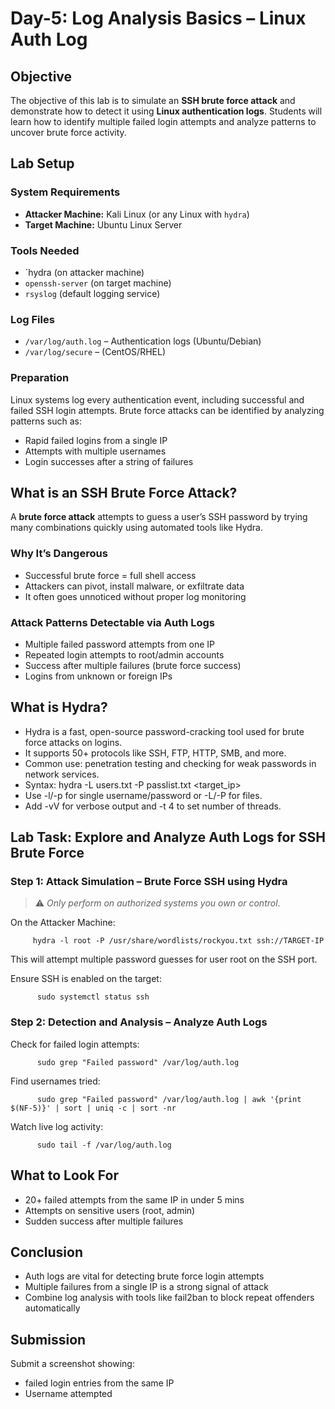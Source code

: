 # Day-5: Log Analysis Basics – Linux Auth Log

## Objective
The objective of this lab is to simulate an **SSH brute force attack** and demonstrate how to detect it using **Linux authentication logs**. Students will learn how to identify multiple failed login attempts and analyze patterns to uncover brute force activity.

## Lab Setup
### System Requirements
- **Attacker Machine:** Kali Linux (or any Linux with `hydra`)
- **Target Machine:** Ubuntu Linux Server
  
### Tools Needed
- `hydra (on attacker machine)
- `openssh-server` (on target machine)
- `rsyslog` (default logging service)
### Log Files
- `/var/log/auth.log` – Authentication logs (Ubuntu/Debian)
- `/var/log/secure` – (CentOS/RHEL)

### Preparation
Linux systems log every authentication event, including successful and failed SSH login attempts. Brute force attacks can be identified by analyzing patterns such as:

- Rapid failed logins from a single IP
- Attempts with multiple usernames
- Login successes after a string of failures

## What is an SSH Brute Force Attack?
A **brute force attack** attempts to guess a user’s SSH password by trying many combinations quickly using automated tools like Hydra.

### Why It’s Dangerous
- Successful brute force = full shell access
- Attackers can pivot, install malware, or exfiltrate data
- It often goes unnoticed without proper log monitoring

### Attack Patterns Detectable via Auth Logs

- Multiple failed password attempts from one IP
- Repeated login attempts to root/admin accounts
- Success after multiple failures (brute force success)
- Logins from unknown or foreign IPs

## What is Hydra?

- Hydra is a fast, open-source password-cracking tool used for brute force attacks on logins.
- It supports 50+ protocols like SSH, FTP, HTTP, SMB, and more.
- Common use: penetration testing and checking for weak passwords in network services.
- Syntax: hydra -L users.txt -P passlist.txt <target_ip> <protocol>
- Use -l/-p for single username/password or -L/-P for files.
- Add -vV for verbose output and -t 4 to set number of threads.

## Lab Task: Explore and Analyze Auth Logs for SSH Brute Force

### Step 1: Attack Simulation – Brute Force SSH using Hydra
> ⚠️ *Only perform on authorized systems you own or control*.

On the Attacker Machine:

         hydra -l root -P /usr/share/wordlists/rockyou.txt ssh://TARGET-IP

This will attempt multiple password guesses for user root on the SSH port.

Ensure SSH is enabled on the target:

          sudo systemctl status ssh
### Step 2: Detection and Analysis – Analyze Auth Logs
Check for failed login attempts:

          sudo grep "Failed password" /var/log/auth.log
Find usernames tried:

          sudo grep "Failed password" /var/log/auth.log | awk '{print $(NF-5)}' | sort | uniq -c | sort -nr
Watch live log activity:

          sudo tail -f /var/log/auth.log
## What to Look For
- 20+ failed attempts from the same IP in under 5 mins
- Attempts on sensitive users (root, admin)
- Sudden success after multiple failures

## Conclusion
- Auth logs are vital for detecting brute force login attempts
- Multiple failures from a single IP is a strong signal of attack
- Combine log analysis with tools like fail2ban to block repeat offenders automatically

## Submission
Submit a screenshot showing:

 - failed login entries from the same IP
 - Username attempted

